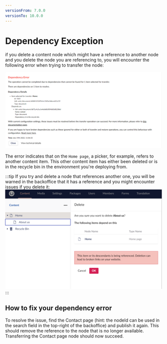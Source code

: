 ```yaml
---
versionFrom: 7.0.0
versionTo: 10.0.0
---
```


# Dependency Exception

if you delete a content node which might have a reference to another node and you delete the node you are referencing to, you will encounter the following error when trying to transfer the node:

![Dependecy exception](images/dependency-exception-updated.png)

The error indicates that on the `Home page`, a picker, for example, refers to another content item. This other content item has either been deleted or is in the recycle bin in the environment you're deploying from.

:::tip
If you try and delete a node that references another one, you will be warned in the backoffice that it has a reference and you might encounter issues if you delete it:
![dependency warning](images/dependency-exception-warning.png)
:::

## How to fix your dependency error

To resolve the issue, find the Contact page (hint: the nodeId can be used in the search field in the top-right of the backoffice) and publish it again. This should remove the reference to the node that is no longer available. Transferring the Contact page node should now succeed.
